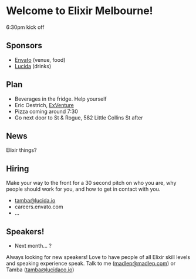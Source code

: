 # Welcome to Elixir Melbourne!
6:30pm kick off

## Sponsors
- [Envato](https://envato.com) (venue, food)
- [Lucida](http://lucida.io/) (drinks)

## Plan
- Beverages in the fridge. Help yourself
- Eric Oestrich, [ExVenture](https://github.com/oestrich/ex_venture)
- Pizza coming around 7:30
- Go next door to St & Rogue, 582 Little Collins St after

## News
Elixir things?

## Hiring
Make your way to the front for a 30 second pitch on who you are, why people
should work for you, and how to get in contact with you.
- tamba@lucida.io
- careers.envato.com
- ...

## Speakers!
- Next month... ?

Always looking for new speakers! Love to have people of all Elixir skill levels
and speaking experience speak. Talk to me (madlep@madlep.com) or
Tamba (tamba@lucidaco.io)

